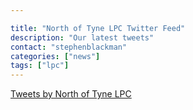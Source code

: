 ```yaml
---

title: "North of Tyne LPC Twitter Feed"
description: "Our latest tweets"
contact: "stephenblackman"
categories: ["news"]
tags: ["lpc"]
---
```


<div>
  <a class="twitter-timeline" href="https://twitter.com/NoT_LPC">Tweets by North of Tyne LPC</a>
  <script async src="https://platform.twitter.com/widgets.js" charset="utf-8"></script>
</div>